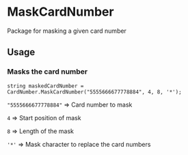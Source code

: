 # MaskCardNumber
Package for masking a given card number

## Usage
### Masks the card number
`string maskedCardNumber = CardNumber.MaskCardNumber("5555666677778884", 4, 8, '*');`


`"5555666677778884"` => Card number to mask

`4` => Start position of mask 

`8` => Length of the mask

`'*'` => Mask character to replace the card numbers
